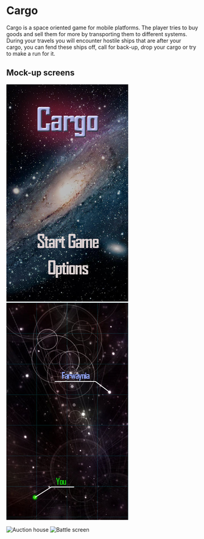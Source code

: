 Cargo
=====

Cargo is a space oriented game for mobile platforms. The player tries to buy goods and sell them for more by transporting them to different systems. During your travels you will encounter hostile ships that are after your cargo, you can fend these ships off, call for back-up, drop your cargo or try to make a run for it.

Mock-up screens
---------------

![Title screen](https://github.com/muzzi11/cargo/raw/master/Doc/titlescreen.jpg)
![Starmap](https://github.com/muzzi11/cargo/raw/master/Doc/starmap.jpg)

![Auction house](https://raw.github.com/muzzi11/cargo/master/Doc/auction-house.jpg)
![Battle screen](https://raw.github.com/muzzi11/cargo/master/Doc/battlescreen.jpg)